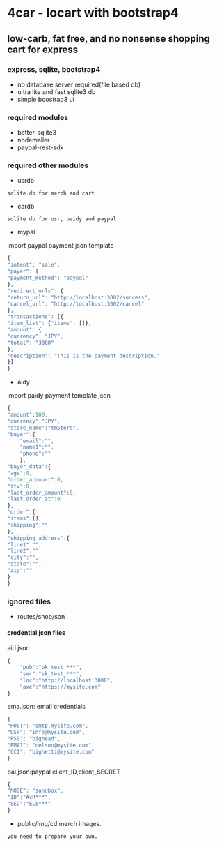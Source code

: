 # 4car - locart with bootstrap4
## low-carb, fat free, and no nonsense shopping cart for express
### express, sqlite, bootstrap4

- no database server required(file based db)
- ultra lite and fast sqlite3 db
- simple boostrap3 ui

### required modules
- better-sqlite3
- nodemailer
- paypal-rest-sdk

### required other modules
- usrdb
```
sqlite db for merch and cart
```
- cardb
```
sqlite db for usr, paidy and paypal
```
- mypal

import paypal payment json template
```js
{
"intent": "sale",
"payer": {
"payment_method": "paypal"
},
"redirect_urls": {
"return_url": "http://localhost:3002/success",
"cancel_url": "http://localhost:3002/cancel"
},
"transactions": [{
"item_list": {"items": []},
"amount": {
"currency": "JPY",
"total": "3000"
},
"description": "This is the payment description."
}]
}
```
- aidy

import paidy payment template json
```js
{
"amount":100,
"currency":"JPY",
"store_name":"tmStore",
"buyer":{
    "email":"",
    "name1":"",
    "phone":""
    },
"buyer_data":{
"age":0,
"order_account":0,
"ltv":0,
"last_order_amount":0,
"last_order_at":0
},
"order":{
"items":[],
"shipping":""
},
"shipping_address":{
"line1":"",
"line2":"",
"city":"",
"state":"",
"zip":""
}
}
```

### ignored files
- routes/shop/son
#### credential json files
aid.json
```js
{
    "pub":"pk_test_***",
    "sec":"sk_test_***",
    "loc":"http://localhost:3000",
    "axe":"https://mysite.com"
}
```

ema.json: email credentials
```js
{
"HOST": "smtp.mysite.com",
"USR": "info@mysite.com",
"PSS": "bighead",
"EMA1": "nelson@mysite.com",
"CC1": "bighetti@mysite.com"
}
```

pal.json:paypal client_ID,client_SECRET
```js
{
"MODE": "sandbox", 
"ID":"AcR***",
"SEC":"EL8***"
}
```

- public/img/cd
merch images. 
```
you need to prepare your own.
```

